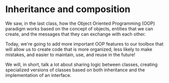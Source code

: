 # Inheritance and composition

We saw, in the last class, how the Object Oriented Programming (OOP) paradigm works based on the concept of objects, entities that we can create, and the messages that they can exchange with each other.

Today, we're going to add more important OOP features to our toolbox that will allow us to create code that is more organized, less likely to make mistakes, and easier to maintain, use, and reuse in the future!

We will, in short, talk a lot about sharing logic between classes, creating specialized versions of classes based on both inheritance and the implementation of an interface.